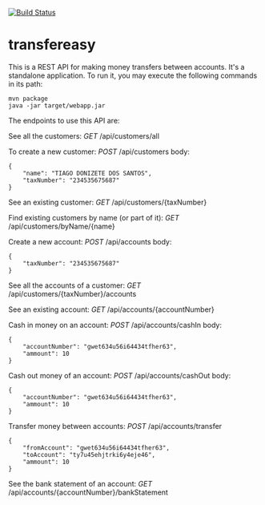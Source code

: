 [![Build Status](https://travis-ci.org/tiagotds/transfereasy.svg?branch=master)](https://travis-ci.org/tiagotds/transfereasy)
# transfereasy

This is a REST API for making money transfers between accounts.
It's a standalone application. To run it, you may execute the following commands in its path:
```
mvn package
java -jar target/webapp.jar
```

The endpoints to use this API are:

See all the customers:
*GET* /api/customers/all

To create a new customer:
*POST* /api/customers
body:
```
{
	"name": "TIAGO DONIZETE DOS SANTOS",
	"taxNumber": "234535675687"
}
```

See an existing customer:
*GET* /api/customers/{taxNumber}

Find existing customers by name (or part of it):
*GET* /api/customers/byName/{name}

Create a new account:
*POST* /api/accounts 
body:
```
{
	"taxNumber": "234535675687"
}
```

See all the accounts of a customer:
*GET* /api/customers/{taxNumber}/accounts

See an existing account:
*GET* /api/accounts/{accountNumber}

Cash in money on an account:
*POST* /api/accounts/cashIn
body:
```
{
	"accountNumber": "gwet634u56i64434tfher63",
	"ammount": 10
}
```

Cash out money of an account:
*POST* /api/accounts/cashOut
body:
```
{
	"accountNumber": "gwet634u56i64434tfher63",
	"ammount": 10
}
```

Transfer money between accounts:
*POST* /api/accounts/transfer
```
{
	"fromAccount": "gwet634u56i64434tfher63",
	"toAccount": "ty7u45ehjtrki6y4eje46",
	"ammount": 10
}
```

See the bank statement of an account:
*GET* /api/accounts/{accountNumber}/bankStatement

